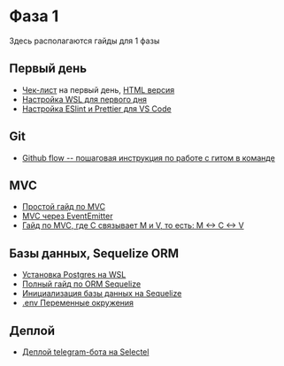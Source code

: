 # Фаза 1

Здесь располагаются гайды для 1 фазы

## Первый день

- [Чек-лист](./first-day.md) на первый день, [HTML версия](./first-day.html)
- [Настройка WSL для первого дня](./install/wsl-install.md)
- [Настройка ESlint и Prettier для VS Code](./install/eslint-prettier-settings.md)

## Git

- [Github flow -- пошаговая инструкция по работе с гитом в команде](./github-flow.md)

## MVC

- [Простой гайд по MVC](./mvc/mvc-simple.md)
- [MVC через EventEmitter](./mvc/event-emitter/MVC-guide.md)
- [Гайд по MVC, где C связывает M и V, то есть: M <-> C <-> V](./mvc/fat-controller/MVC-guide.md)

## Базы данных, Sequelize ORM

- [Установка Postgres на WSL](./install/postgres-wsl-install.md)
- [Полный гайд по ORM Sequelize](./sequelize/full-sequelize-guide.md)
- [Инициализация базы данных на Sequelize](./sequelize/sequelize-initialization.md)
- [.env Переменные окружения](./sequelize/env.md)

## Деплой

- [Деплой telegram-бота на Selectel](./tg-bot-selectel-portainer.md)
